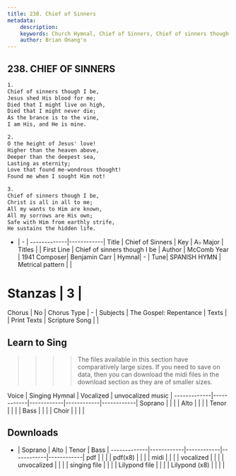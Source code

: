 ```yaml
---
title: 238. Chief of Sinners
metadata:
    description: 
    keywords: Church Hymnal, Chief of Sinners, Chief of sinners though I be, 
    author: Brian Onang'o
---
```



## 238. CHIEF OF SINNERS

```txt
1.
Chief of sinners though I be,
Jesus shed His blood for me;
Died that I might live on high,
Died that I might never die;
As the brance is to the vine,
I am His, and He is mine.

2.
O the height of Jesus' love!
Higher than the heaven above,
Deeper than the deepest sea,
Lasting as eternity;
Love that found me-wondrous thought!
Found me when I sought Him not!

3.
Chief of sinners though I be,
Christ is all in all to me;
All my wants to Him are known,
All my sorrows are His own;
Safe with Him from earthly strife,
He sustains the hidden life. 

```

- |   -  |
-------------|------------|
Title | Chief of Sinners |
Key | A♭ Major |
Titles |  |
First Line | Chief of sinners though I be |
Author | McComb
Year | 1941
Composer| Benjamin Carr |
Hymnal|  - |
Tune| SPANISH HYMN |
Metrical pattern | |
# Stanzas | 3 |
Chorus | No |
Chorus Type | - |
Subjects | The Gospel: Repentance |
Texts |  |
Print Texts | 
Scripture Song |  |
  
## Learn to Sing

>>>> The files available in this section have comparatively large sizes. If you need to save on data, then you can download the midi files in the download section as they are of smaller sizes.

Voice |  Singing Hymnal | Vocalized | unvocalized music |
-------------|------------|------------|------------|------------|
Soprano | | | |
Alto | | | |
Tenor | | | |
Bass | | | |
Choir | | | |

## Downloads

- |  Soprano | Alto | Tenor | Bass |
-------------|------------|------------|------------|------------|
pdf | | | |
pdf(x8) | | | |
midi | | | |
vocalized | | | |
unvocalized | | | |
singing file | | | |
Lilypond file | | | |
Lilypond (x8) | | | |
  